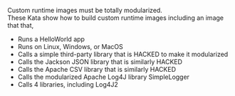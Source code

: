 Custom runtime images must be totally modularized.  
These Kata show how to build custom runtime images including an image that that, 
- Runs a HelloWorld app
- Runs on Linux, Windows, or MacOS
- Calls a simple third-party library that is HACKED to make it modularized
- Calls the Jackson JSON library that is similarly HACKED
- Calls the Apache CSV library that is similarly HACKED
- Calls the modularized Apache Log4J library SimpleLogger
- Calls 4 libraries, including Log4J2
